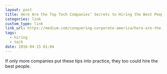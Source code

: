 ```yaml
---
layout: post
title: Here Are the Top Tech Companies’ Secrets to Hiring the Best People | The Cooper Review
categories: link
custom_type: link
link_url: https://medium.com/conquering-corporate-america/here-are-the-top-tech-companies-secrets-to-hiring-the-best-people-33f432c39db2
tags:
  - hiring
  - tech
date: 2016-04-15 01:04
---
```

If only more companies put these tips into practice, they too could hire the best people.
